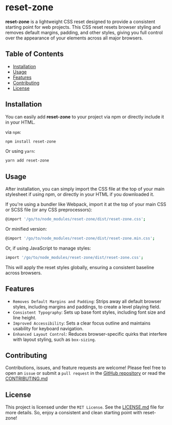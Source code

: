 # reset-zone

**reset-zone** is a lightweight CSS reset designed to provide a consistent starting point for web projects. This CSS reset resets browser styling and removes default margins, padding, and other styles, giving you full control over the appearance of your elements across all major browsers.

## Table of Contents

- [Installation](#installation)
- [Usage](#usage)
- [Features](#features)
- [Contributing](#contributing)
- [License](#license)

## Installation

You can easily add **reset-zone** to your project via npm or directly include it in your HTML.

via `npm`:
```bash
npm install reset-zone
```

Or using `yarn`:
```bash
yarn add reset-zone
```

## Usage
After installation, you can simply import the CSS file at the top of your main stylesheet if using npm, or directly in your HTML if you downloaded it.

If you're using a bundler like Webpack, import it at the top of your main CSS or SCSS file (or any CSS preprocessors):

```bash
@import '/go/to/node_modules/reset-zone/dist/reset-zone.css';
```

Or minified version:

```bash
@import '/go/to/node_modules/reset-zone/dist/reset-zone.min.css';
```

Or, if using JavaScript to manage styles:
```bash
import '/go/to/node_modules/reset-zone/dist/reset-zone.css';
```

This will apply the reset styles globally, ensuring a consistent baseline across browsers.

## Features
- `Removes Default Margins and Padding`: Strips away all default browser styles, including margins and paddings, to create a level playing field.
- `Consistent Typography`: Sets up base font styles, including font size and line height.
- `Improved Accessibility`: Sets a clear focus outline and maintains usability for keyboard navigation.
- `Enhanced Layout Control`: Reduces browser-specific quirks that interfere with layout styling, such as `box-sizing`.

## Contributing
Contributions, issues, and feature requests are welcome!
Please feel free to open an `issue` or submit a `pull request` in the [GitHub repository]("https://github.com/Black-Axis/reset-zone") or read the [CONTRIBUTING.md]("https://github.com/Black-Axis/reset-zone/blob/master/CONTRIBUTING.md")

## License
This project is licensed under the `MIT License`.
See the [LICENSE.md]("https://github.com/Black-Axis/reset-zone/blob/master/LICENSE.md") file for more details.
So, enjoy a consistent and clean starting point with reset-zone!
